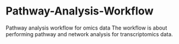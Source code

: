 # Pathway-Analysis-Workflow
Pathway analysis workflow for omics data
The workflow is about performing pathway and network analysis for transcriptomics data.
